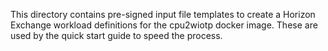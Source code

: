 This directory contains pre-signed input file templates to create a Horizon Exchange workload definitions for the cpu2wiotp docker image. These are used by the quick start guide to speed the process.
